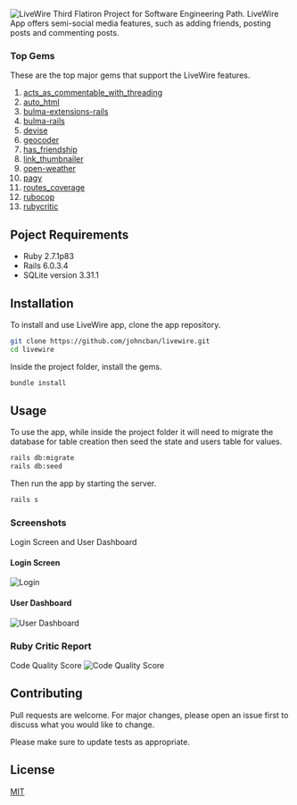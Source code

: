 ![LiveWire](https://rawcdn.githack.com/johncban/livewire/0806f62afecf3b3f9da856120a37849f6e968e3a/app/assets/images/logo/lw_logo.png)
Third Flatiron Project for Software Engineering Path.
LiveWire App offers semi-social media features, such as adding friends, posting posts and commenting posts.

### Top Gems
These are the top major gems that support the LiveWire features.
1. [acts_as_commentable_with_threading](https://github.com/elight/acts_as_commentable_with_threading)
2. [auto_html](https://github.com/dejan/auto_html)
3. [bulma-extensions-rails](https://github.com/dhmgroup/bulma-extensions-rails)
4. [bulma-rails](https://github.com/joshuajansen/bulma-rails)
5. [devise](https://github.com/heartcombo/devise)
6. [geocoder](https://github.com/alexreisner/geocoder)
7. [has_friendship](https://github.com/sungwoncho/has_friendship)
8. [link_thumbnailer](https://github.com/gottfrois/link_thumbnailer)
9. [open-weather](https://github.com/coderhs/ruby_open_weather_map)
10. [pagy](https://github.com/ddnexus/pagy)
11. [routes_coverage](https://github.com/Vasfed/routes_coverage)
12. [rubocop](https://github.com/rubocop-hq/rubocop)
13. [rubycritic](https://github.com/whitesmith/rubycritic)

## Poject Requirements
* Ruby 2.7.1p83
* Rails 6.0.3.4
* SQLite version 3.31.1


## Installation
To install and use LiveWire app, clone the app repository.

```bash
git clone https://github.com/johncban/livewire.git
cd livewire
```
Inside the project folder, install the gems.
```bash
bundle install
```

## Usage
To use the app, while inside the project folder it will need to migrate the database for table creation then seed the state and users table for values.
```bash
rails db:migrate
rails db:seed
```
Then run the app by starting the server.
```bash
rails s
```
### Screenshots
Login Screen and User Dashboard 
#### Login Screen
![Login](https://rawcdn.githack.com/johncban/livewire/0806f62afecf3b3f9da856120a37849f6e968e3a/app/assets/images/screenshots/login.png)

#### User Dashboard
![User Dashboard](https://rawcdn.githack.com/johncban/livewire/0806f62afecf3b3f9da856120a37849f6e968e3a/app/assets/images/screenshots/user_dashboard.png)

### Ruby Critic Report
Code Quality Score
![Code Quality Score](https://rawcdn.githack.com/johncban/livewire/d91694b4665ee3d6173efa3ae9984c547640c515/app/assets/images/screenshots/rubyCritic.png)  

## Contributing
Pull requests are welcome. For major changes, please open an issue first to discuss what you would like to change.

Please make sure to update tests as appropriate.

## License
[MIT](https://choosealicense.com/licenses/mit/)